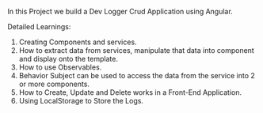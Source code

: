 In this Project we build a Dev Logger Crud Application using Angular.

Detailed Learnings:
1. Creating Components and services.
2. How to extract data from services, manipulate that data into component and display onto the template.
3. How to use Observables.
4. Behavior Subject can be used to access the data from the service into 2 or more components.
5. How to Create, Update and Delete works in a Front-End Application.
6. Using LocalStorage to Store the Logs.
